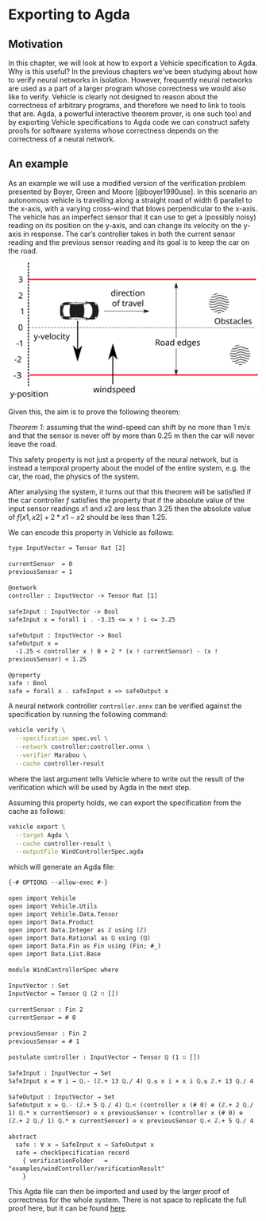 # Exporting to Agda

## Motivation

In this chapter, we will look at how to export a Vehicle specification to Agda.
Why is this useful?
In the previous chapters we've been studying about how to verify neural networks in isolation.
However, frequently neural networks are used as a part of a larger program
whose correctness we would also like to verify.
Vehicle is clearly not designed to reason about the correctness of arbitrary programs,
and therefore we need to link to tools that are.
Agda, a powerful interactive theorem prover, is one such tool and by exporting Vehicle
specifications to Agda code we can construct safety proofs for software systems whose
correctness depends on the correctness of a neural network.

## An example

As an example we will use a modified version of the verification problem presented by Boyer, Green and
Moore [@boyer1990use].
In this scenario an autonomous vehicle is travelling along a straight road of width 6 parallel to the x-axis, with a varying cross-wind that blows perpendicular to the x-axis.
The vehicle has an imperfect sensor that it can use to get a (possibly noisy) reading on its position on the y-axis, and can change its velocity on the y-axis in response.
The car’s controller takes in both the current sensor reading and the previous sensor reading and its goal is to keep the car on the road.

![Car model](images/car-model.svg)

Given this, the aim is to prove the following theorem:

*Theorem 1*: assuming that the wind-speed can shift by no more than 1 m/s and
that the sensor is never off by more than 0.25 m then the car will never leave the road.

This safety property is not just a property of the neural network, but is instead a temporal property about the model of the entire system, e.g. the car, the road, the physics of the system.

After analysing the system, it turns out that this theorem will be satisfied
if the car controller $f$ satisfies the property that if the absolute value of the
input sensor readings $x1$ and $x2$ are less than 3.25 then the absolute value of
$f [x1, x2] + 2 * x1 - x2$ should be less than 1.25.

We can encode this property in Vehicle as follows:
```vehicle
type InputVector = Tensor Rat [2]

currentSensor  = 0
previousSensor = 1

@network
controller : InputVector -> Tensor Rat [1]

safeInput : InputVector -> Bool
safeInput x = forall i . -3.25 <= x ! i <= 3.25

safeOutput : InputVector -> Bool
safeOutput x =
  -1.25 < controller x ! 0 + 2 * (x ! currentSensor) - (x ! previousSensor) < 1.25

@property
safe : Bool
safe = forall x . safeInput x => safeOutput x
```

A neural network controller `controller.onnx` can be verified against the specification by running the following command:

```bash
vehicle verify \
  --specification spec.vcl \
  --network controller:controller.onnx \
  --verifier Marabou \
  --cache controller-result
```

where the last argument tells Vehicle where to write out the result of the verification
which will be used by Agda in the next step.

Assuming this property holds, we can export the specification from the cache as follows:

```bash
vehicle export \
  --target Agda \
  --cache controller-result \
  --outputFile WindControllerSpec.agda
```

which will generate an Agda file:

```
{-# OPTIONS --allow-exec #-}

open import Vehicle
open import Vehicle.Utils
open import Vehicle.Data.Tensor
open import Data.Product
open import Data.Integer as ℤ using (ℤ)
open import Data.Rational as ℚ using (ℚ)
open import Data.Fin as Fin using (Fin; #_)
open import Data.List.Base

module WindControllerSpec where

InputVector : Set
InputVector = Tensor ℚ (2 ∷ [])

currentSensor : Fin 2
currentSensor = # 0

previousSensor : Fin 2
previousSensor = # 1

postulate controller : InputVector → Tensor ℚ (1 ∷ [])

SafeInput : InputVector → Set
SafeInput x = ∀ i → ℚ.- (ℤ.+ 13 ℚ./ 4) ℚ.≤ x i × x i ℚ.≤ ℤ.+ 13 ℚ./ 4

SafeOutput : InputVector → Set
SafeOutput x = ℚ.- (ℤ.+ 5 ℚ./ 4) ℚ.< (controller x (# 0) ⊕ (ℤ.+ 2 ℚ./ 1) ℚ.* x currentSensor) ⊖ x previousSensor × (controller x (# 0) ⊕ (ℤ.+ 2 ℚ./ 1) ℚ.* x currentSensor) ⊖ x previousSensor ℚ.< ℤ.+ 5 ℚ./ 4

abstract
  safe : ∀ x → SafeInput x → SafeOutput x
  safe = checkSpecification record
    { verificationFolder   = "examples/windController/verificationResult"
    }
```

This Agda file can then be imported and used by the larger proof of correctness for the whole system.
There is not space to replicate the full proof here, but it can be found [here](https://github.com/vehicle-lang/vehicle/blob/dev/examples/windController/agdaProof/SafetyProof.agda).